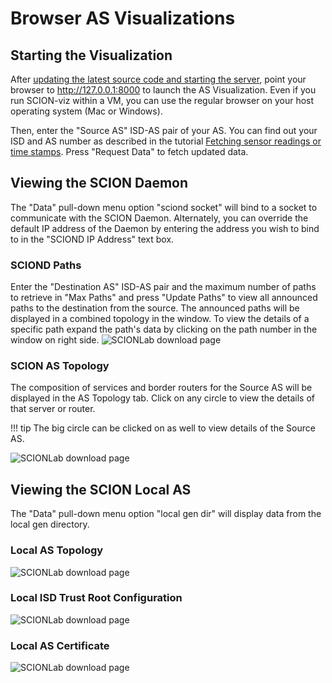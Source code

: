 # Browser AS Visualizations

## Starting the Visualization
After [updating the latest source code and starting the server](../as_visualization/running_asviz.md), point your browser to <a href="http://127.0.0.1:8000" target="_blank">http://127.0.0.1:8000</a> to launch the AS Visualization. Even if you run SCION-viz within a VM, you can use the regular browser on your host operating system (Mac or Windows).

Then, enter the "Source AS" ISD-AS pair of your AS. You can find out your ISD and AS number as described in the tutorial [Fetching sensor readings or time stamps](../sample_projects/fetch_sensor_readings.md). Press "Request Data" to fetch updated data.

## Viewing the SCION Daemon
The "Data" pull-down menu option "sciond socket" will bind to a socket to communicate with the SCION Daemon. Alternately, you can override the default IP address of the Daemon by entering the address you wish to bind to in the "SCIOND IP Address" text box.

### SCIOND Paths
Enter the "Destination AS" ISD-AS pair and the maximum number of paths to retrieve in "Max Paths" and press "Update Paths" to view all announced paths to the destination from the source.
The announced paths will be displayed in a combined topology in the window.
To view the details of a specific path expand the path's data by clicking on the path number in the window on right side.
![SCIONLab download page](../images/sciond-paths.png)

### SCION AS Topology
The composition of services and border routers for the Source AS will be displayed in the AS Topology tab. Click on any circle to view the details of that server or router.

!!! tip
    The big circle can be clicked on as well to view details of the Source AS.

![SCIONLab download page](../images/sciond_astopo.png)

## Viewing the SCION Local AS
The "Data" pull-down menu option "local gen dir" will display data from the local gen directory.

### Local AS Topology
![SCIONLab download page](../images/gendir_astopo.png)

### Local ISD Trust Root Configuration
![SCIONLab download page](../images/gendir_trc.png)

### Local AS Certificate
![SCIONLab download page](../images/gendir_crt.png)
